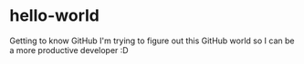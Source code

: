 # hello-world
Getting to know GitHub
I'm trying to figure out this GitHub world so I can be a more productive developer :D
